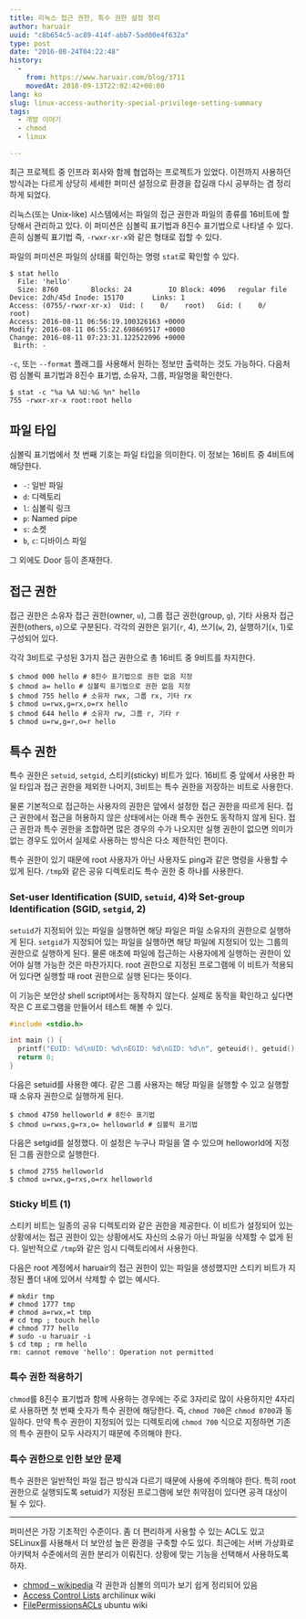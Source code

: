 ```yaml
---
title: 리눅스 접근 권한, 특수 권한 설정 정리
author: haruair
uuid: "c8b654c5-ac89-414f-abb7-5ad00e4f632a"
type: post
date: "2016-08-24T04:22:48"
history:
  - 
    from: https://www.haruair.com/blog/3711
    movedAt: 2018-09-13T22:02:42+00:00
lang: ko
slug: linux-access-authority-special-privilege-setting-summary
tags:
  - 개발 이야기
  - chmod
  - linux

---
```

최근 프로젝트 중 인프라 회사와 함께 협업하는 프로젝트가 있었다. 이전까지 사용하던 방식과는 다르게 상당히 세세한 퍼미션 설정으로 환경을 잡길래 다시 공부하는 겸 정리하게 되었다.

리눅스(또는 Unix-like) 시스템에서는 파일의 접근 권한과 파일의 종류를 16비트에 할당해서 관리하고 있다. 이 퍼미션은 심볼릭 표기법과 8진수 표기법으로 나타낼 수 있다. 흔히 심볼릭 표기법 즉, `-rwxr-xr-x`와 같은 형태로 접할 수 있다.

파일의 퍼미션은 파일의 상태를 확인하는 명령 `stat`로 확인할 수 있다.

    $ stat hello
      File: 'hello'
      Size: 8760        Blocks: 24         IO Block: 4096   regular file
    Device: 2dh/45d Inode: 15170       Links: 1
    Access: (0755/-rwxr-xr-x)  Uid: (    0/    root)   Gid: (    0/    root)
    Access: 2016-08-11 06:56:19.100326163 +0000
    Modify: 2016-08-11 06:55:22.698669517 +0000
    Change: 2016-08-11 07:23:31.122522096 +0000
     Birth: -
    

`-c`, 또는 `--format` 플래그를 사용해서 원하는 정보만 출력하는 것도 가능하다. 다음처럼 심볼릭 표기법과 8진수 표기법, 소유자, 그룹, 파일명을 확인한다.

    $ stat -c "%a %A %U:%G %n" hello
    755 -rwxr-xr-x root:root hello
    

## 파일 타입

심볼릭 표기법에서 첫 번째 기호는 파일 타입을 의미한다. 이 정보는 16비트 중 4비트에 해당한다.

  * `-`: 일반 파일
  * `d`: 디렉토리
  * `l`: 심볼릭 링크
  * `p`: Named pipe
  * `s`: 소켓
  * `b`, `c`: 디바이스 파일

그 외에도 Door 등이 존재한다.

## 접근 권한

접근 권한은 소유자 접근 권한(owner, `u`), 그룹 접근 권한(group, `g`), 기타 사용자 접근 권한(others, `o`)으로 구분된다. 각각의 권한은 읽기(`r`, 4), 쓰기(`w`, 2), 실행하기(`x`, 1)로 구성되어 있다.

각각 3비트로 구성된 3가지 접근 권한으로 총 16비트 중 9비트를 차지한다.

    $ chmod 000 hello # 8진수 표기법으로 권한 없음 지정
    $ chmod a= hello # 심볼릭 표기법으로 권한 없음 지정
    $ chmod 755 hello # 소유자 rwx, 그룹 rx, 기타 rx
    $ chmod u=rwx,g=rx,o=rx hello
    $ chmod 644 hello # 소유자 rw, 그룹 r, 기타 r
    $ chmod u=rw,g=r,o=r hello
    

## 특수 권한

특수 권한은 `setuid`, `setgid`, 스티키(sticky) 비트가 있다. 16비트 중 앞에서 사용한 파일 타입과 접근 권한을 제외한 나머지, 3비트는 특수 권한을 저장하는 비트로 사용한다.

물론 기본적으로 접근하는 사용자의 권한은 앞에서 설정한 접근 권한을 따르게 된다. 접근 권한에서 접근을 허용하지 않은 상태에서는 아래 특수 권한도 동작하지 않게 된다. 접근 권한과 특수 권한을 조합하면 많은 경우의 수가 나오지만 실행 권한이 없으면 의미가 없는 경우도 있어서 실제로 사용하는 방식은 다소 제한적인 편이다.

특수 권한이 있기 때문에 root 사용자가 아닌 사용자도 ping과 같은 명령을 사용할 수 있게 된다. `/tmp`와 같은 공유 디렉토리도 특수 권한 중 하나를 사용한다.

### Set-user Identification (SUID, `setuid`, 4)와 Set-group Identification (SGID, `setgid`, 2)

`setuid`가 지정되어 있는 파일을 실행하면 해당 파일은 파일 소유자의 권한으로 실행하게 된다. `setgid`가 지정되어 있는 파일을 실행하면 해당 파일에 지정되어 있는 그룹의 권한으로 실행하게 된다. 물론 애초에 파일에 접근하는 사용자에게 실행하는 권한이 있어야 실행 가능한 것은 마찬가지다. root 권한으로 지정된 프로그램에 이 비트가 적용되어 있다면 실행할 때 root 권한으로 실행 된다는 뜻이다.

이 기능은 보안상 shell script에서는 동작하지 않는다. 실제로 동작을 확인하고 싶다면 작은 C 프로그램을 만들어서 테스트 해볼 수 있다.

```c
#include <stdio.h>

int main () {
  printf("EUID: %d\nUID: %d\nEGID: %d\nGID: %d\n", geteuid(), getuid(), getegid(), getgid());
  return 0;
}
```

다음은 setuid를 사용한 예다. 같은 그룹 사용자는 해당 파일을 실행할 수 있고 실행할 때 소유자 권한으로 실행하게 된다.

    $ chmod 4750 helloworld # 8진수 표기법
    $ chmod u=rwxs,g=rx,o= helloworld # 심볼릭 표기법
    

다음은 setgid를 설정했다. 이 설정은 누구나 파일을 열 수 있으며 helloworld에 지정된 그룹 권한으로 실행한다.

    $ chmod 2755 helloworld
    $ chmod u=rwx,g=rxs,o=rx helloworld
    

### Sticky 비트 (1)

스티키 비트는 일종의 공유 디렉토리와 같은 권한을 제공한다. 이 비트가 설정되어 있는 상황에서는 접근 권한이 있는 상황에서도 자신의 소유가 아닌 파일을 삭제할 수 없게 된다. 일반적으로 `/tmp`와 같은 임시 디렉토리에서 사용한다.

다음은 root 계정에서 haruair의 접근 권한이 있는 파일을 생성했지만 스티키 비트가 지정된 폴더 내에 있어서 삭제할 수 없는 예시다.

    # mkdir tmp
    # chmod 1777 tmp
    # chmod a=rwx,=t tmp
    # cd tmp ; touch hello
    # chmod 777 hello
    # sudo -u haruair -i
    $ cd tmp ; rm hello
    rm: cannot remove 'hello': Operation not permitted
    

### 특수 권한 적용하기

`chmod`를 8진수 표기법과 함께 사용하는 경우에는 주로 3자리로 많이 사용하지만 4자리로 사용하면 첫 번째 숫자가 특수 권한에 해당한다. 즉, `chmod 700`은 `chmod 0700`과 동일하다. 만약 특수 권한이 지정되어 있는 디렉토리에 `chmod 700` 식으로 지정하면 기존의 특수 권한이 모두 사라지기 때문에 주의해야 한다.

### 특수 권한으로 인한 보안 문제

특수 권한은 일반적인 파일 접근 방식과 다르기 때문에 사용에 주의해야 한다. 특히 root 권한으로 실행되도록 setuid가 지정된 프로그램에 보안 취약점이 있다면 공격 대상이 될 수 있다.

* * *

퍼미션은 가장 기초적인 수준이다. 좀 더 편리하게 사용할 수 있는 ACL도 있고 SELinux를 사용해서 더 보안성 높은 환경을 구축할 수도 있다. 최근에는 서버 가상화로 아키텍처 수준에서의 권한 분리가 이뤄진다. 상황에 맞는 기능을 선택해서 사용하도록 하자.

  * [chmod &#8211; wikipedia][1] 각 권한과 심볼의 의미가 보기 쉽게 정리되어 있음
  * [Access Control Lists][2] archilinux wiki
  * [FilePermissionsACLs][3] ubuntu wiki

 [1]: https://en.wikipedia.org/wiki/Chmod
 [2]: https://wiki.archlinux.org/index.php/Access_Control_Lists
 [3]: https://help.ubuntu.com/community/FilePermissionsACLs